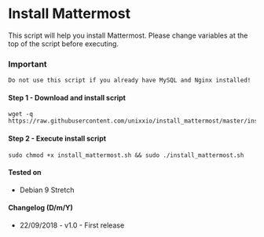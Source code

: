 # Install Mattermost

This script will help you install Mattermost. Please change variables at the top of the script before executing.

### Important

`Do not use this script if you already have MySQL and Nginx installed!`

#### Step 1 - Download and install script

```
wget -q https://raw.githubusercontent.com/unixxio/install_mattermost/master/install_mattermost.sh
```

#### Step 2 - Execute install script

```
sudo chmod +x install_mattermost.sh && sudo ./install_mattermost.sh
```

#### Tested on

* Debian 9 Stretch

#### Changelog (D/m/Y)

* 22/09/2018 - v1.0 - First release
